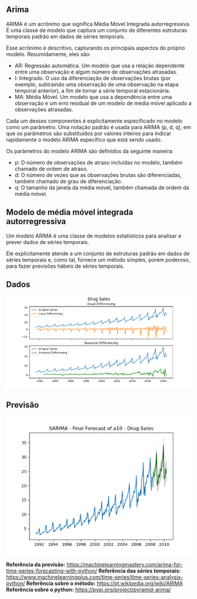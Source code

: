 ## Arima

ARIMA é um acrônimo que significa Média Móvel Integrada autorregressiva. É uma classe de modelo que captura um conjunto de diferentes estruturas temporais padrão em dados de séries temporais.

Esse acrônimo é descritivo, capturando os principais aspectos do próprio modelo. Resumidamente, eles são:
  - AR: Regressão automática. Um modelo que usa a relação dependente entre uma observação e algum número de observações atrasadas.
  - I: Integrado. O uso da diferenciação de observações brutas (por exemplo, subtraindo uma observação de uma observação na etapa temporal anterior), a fim de tornar a série temporal estacionária.
  - MA: Média Móvel. Um modelo que usa a dependência entre uma observação e um erro residual de um modelo de média móvel aplicado a observações atrasadas.

Cada um desses componentes é explicitamente especificado no modelo como um parâmetro. Uma notação padrão é usada para ARIMA (p, d, q), em que os parâmetros são substituídos por valores inteiros para indicar rapidamente o modelo ARIMA específico que está sendo usado.

Os parâmetros do modelo ARIMA são definidos da seguinte maneira:

  - p: O número de observações de atraso incluídas no modelo, também chamado de ordem de atraso.
  - d: O número de vezes que as observações brutas são diferenciadas, também chamado de grau de diferenciação.
  - q: O tamanho da janela da média móvel, também chamada de ordem da média móvel.

## Modelo de média móvel integrada autorregressiva

Um modelo ARIMA é uma classe de modelos estatísticos para analisar e prever dados de séries temporais.

Ele explicitamente atende a um conjunto de estruturas padrão em dados de séries temporais e, como tal, fornece um método simples, porém poderoso, para fazer previsões hábeis de séries temporais.

## Dados

<img src="https://raw.githubusercontent.com/vinhali/advanced_monitoring/master/arima/img/data.png">

## Previsão

<img src="https://raw.githubusercontent.com/vinhali/advanced_monitoring/master/arima/img/arima.png">

<b>Referência da previsão:</b> https://machinelearningmastery.com/arima-for-time-series-forecasting-with-python/
<b>Referência das séries temporais:</b> https://www.machinelearningplus.com/time-series/time-series-analysis-python/
<b>Referência sobre o método:</b> https://pt.wikipedia.org/wiki/ARIMA
<b>Referência sobre o python:</b> https://pypi.org/project/pyramid-arima/
